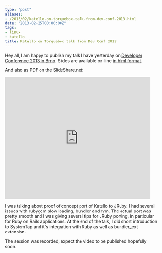 ```yaml
---
type: "post"
aliases:
- /2013/02/katello-on-torquebox-talk-from-dev-conf-2013.html
date: "2013-02-25T00:00:00Z"
tags:
- linux
- katello
title: Katello on Torquebox talk from Dev Conf 2013
---
```


Hey all, I am happy to publish my talk I have yesterday on [Developer
Conference 2013 in Brno](http://www.devconf.cz). Slides are available on-line
[in html
format](http://lzap.fedorapeople.org/presentations/katello-on-torquebox/).

And also as PDF on the SlideShare.net:

<p><iframe src="http://www.slideshare.net/slideshow/embed_code/16752063"
width="476" height="400" frameborder="0" marginwidth="0" marginheight="0"
scrolling="no"> </iframe></p>

I was talking about proof of concept port of Katello to JRuby. I had several
issues with rubygem slow loading, bundler and rvm. The actual port was pretty
smooth and I was giving several tips for JRuby porting, in particular for Ruby
on Rails applications. At the end of the talk, I did short introduction to
SystemTap and it's integration with Ruby as well as bundler_ext extension.

The session was recorded, expect the video to be published hopefully soon.
